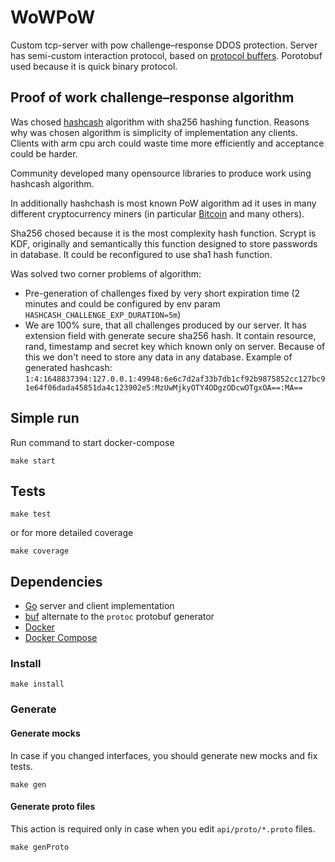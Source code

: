 # WoWPoW

Custom tcp-server with pow challenge–response DDOS protection.
Server has semi-custom interaction protocol, based on [protocol buffers](https://developers.google.com/protocol-buffers).
Porotobuf used because it is quick binary protocol.

## Proof of work challenge–response algorithm

Was chosed [hashcash](https://en.wikipedia.org/wiki/Hashcash) algorithm with sha256 hashing function.
Reasons why was chosen algorithm is simplicity of implementation any clients. Clients with arm cpu arch could waste time more efficiently and acceptance could be harder.

Community developed many opensource libraries to produce work using hashcash algorithm. 

In additionally hashchash is most known PoW algorithm ad it uses in many different cryptocurrency miners (in particular [Bitcoin](https://en.bitcoin.it/wiki/Hashcash) and many others).

Sha256 chosed because it is the most complexity hash function. Scrypt is KDF, originally and semantically this function designed to store passwords in database.
It could be reconfigured to use sha1 hash function.

Was solved two corner problems of algorithm:
- Pre-generation of challenges fixed by very short expiration time (2 minutes and could be configured by env param `HASHCASH_CHALLENGE_EXP_DURATION=5m`)
- We are 100% sure, that all challenges produced by our server. It has extension field with generate secure sha256 hash. It contain resource, rand, timestamp and secret key which known only on server. Because of this we don't need to store any data in any database. Example of generated hashcash: `1:4:1648837394:127.0.0.1:49948:6e6c7d2af33b7db1cf92b9875852cc127bc91e64f06dada45851da4c123902e5:MzUwMjkyOTY4ODgzODcwOTgxOA==:MA==`

## Simple run

Run command to start docker-compose

```shell
make start
```

## Tests

```shell
make test
```

or for more detailed coverage

```shell
make coverage
```

## Dependencies

- [Go](https://go.dev) server and client implementation
- [buf](https://buf.build/) alternate to the `protoc` protobuf generator
- [Docker](https://www.docker.com/)
- [Docker Compose](https://docs.docker.com/compose/)

### Install

```shell
make install
```

### Generate

#### Generate mocks

In case if you changed interfaces, you should generate new mocks and fix tests.

```shell
make gen
```

#### Generate proto files

This action is required only in case when you edit `api/proto/*.proto` files.

```shell
make genProto
```